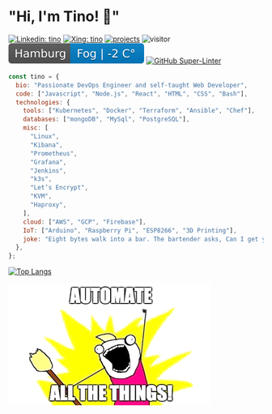 # "Hi, I'm Tino! :call_me_hand:"

[![Linkedin: tino](https://img.shields.io/badge/-LinkedIn-blue?style=flat-square&logo=Linkedin&logoColor=white&link=https://www.linkedin.com/in/tino-schr%C3%B6ter-9141383a/)](https://www.linkedin.com/in/tino-schr%C3%B6ter-9141383a/)
[![Xing: tino](https://img.shields.io/badge/-Xing-green?style=flat-square&logo=Xing&logoColor=white&link=https://www.xing.com/profile/Tino_Schroeter/)](https://www.xing.com/profile/Tino_Schroeter/)
[![projects](https://img.shields.io/badge/Projects-46a2f1.svg?&style=flat-square&logo=Cachet&logoColor=white&link=https://tino.sh/projects)](https://tino.sh/projects)
![visitor](https://visitor-badge.glitch.me/badge?page_id=tinoschroeter.tinoschroeter)
![weather](https://raw.githubusercontent.com/tinoschroeter/tinoschroeter/master/weather.svg)
[![GitHub Super-Linter](https://github.com/tinoschroeter/tinoschroeter/workflows/Lint%20Code%20Base/badge.svg)](https://github.com/tinoschroeter/tinoschroeter/actions/workflows/linter.yml)

```javascript
const tino = {
  bio: "Passionate DevOps Engineer and self-taught Web Developer",
  code: ["Javascript", "Node.js", "React", "HTML", "CSS", "Bash"],
  technologies: {
    tools: ["Kubernetes", "Docker", "Terraform", "Ansible", "Chef"],
    databases: ["mongoDB", "MySql", "PostgreSQL"],
    misc: [
      "Linux",
      "Kibana",
      "Prometheus",
      "Grafana",
      "Jenkins",
      "k3s",
      "Let’s Encrypt",
      "KVM",
      "Haproxy",
    ],
    cloud: ["AWS", "GCP", "Firebase"],
    IoT: ["Arduino", "Raspberry Pi", "ESP8266", "3D Printing"],
    joke: "Eight bytes walk into a bar. The bartender asks, Can I get you anything? Yeah, reply the bytes. Make us a double."
  },
};
```
[![Top Langs](https://github-readme-stats.vercel.app/api/top-langs/?username=tinoschroeter&layout=compact&hide=css,html,php)](https://github.com/anuraghazra/github-readme-stats)

![automate](https://raw.githubusercontent.com/tinoschroeter/tinoschroeter/master/automate.png)
